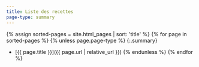 ```yaml
---
title: Liste des recettes
page-type: summary
---
```


{% assign sorted-pages = site.html_pages | sort: 'title' %}
{% for page in sorted-pages %}
  {% unless page.page-type %}
  {:.summary}
  - [{{ page.title }}]({{ page.url | relative_url }})
  {% endunless %}
{% endfor %}
